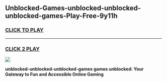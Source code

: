 
## Unblocked-Games-unblocked-unblocked-unblocked-games-Play-Free-9y11h
<h3>
<a href="https://premium76.site?title=unblocked-unblocked-unblocked-games&ref=17A">CLICK TO PLAY</a></h3>
<hr>

<h3>
<a href="https://premium76.site?title=unblocked-unblocked-unblocked-games&ref=17A">CLICK 2 PLAY</a>
  
</h3>

<a href="https://premium76.site?title=unblocked-unblocked-unblocked-games&ref=17A"><img src="https://clearcache.store/games.png"></a>


**unblocked-unblocked-unblocked-games games unblocked: Your Gateway to Fun and Accessible Online Gaming**
